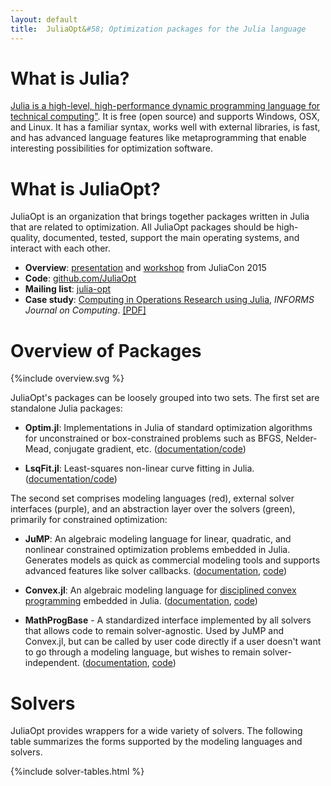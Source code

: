 ```yaml
---
layout: default
title:  JuliaOpt&#58; Optimization packages for the Julia language
---
```


# What is Julia?
[Julia is a high-level, high-performance dynamic programming language for technical computing"](http://julialang.org). It is free (open source) and supports Windows, OSX, and Linux. It has a familiar syntax, works well with external libraries, is fast, and has advanced language features like metaprogramming that enable interesting possibilities for optimization software.


# What is JuliaOpt?
JuliaOpt is an organization that brings together packages written in Julia that are related to optimization. All JuliaOpt packages should be high-quality, documented, tested, support the main operating systems, and interact with each other.

- **Overview**: [presentation](https://www.youtube.com/watch?v=7LNeR299q88) and [workshop](https://www.youtube.com/watch?v=nnL7yLMVu6c) from JuliaCon 2015
- **Code**: [github.com/JuliaOpt](http://github.com/JuliaOpt)
- **Mailing list**: [julia-opt](https://groups.google.com/forum/#!forum/julia-opt)
- **Case study**: [Computing in Operations Research using Julia](http://dx.doi.org/10.1287/ijoc.2014.0623), *INFORMS Journal on Computing*. [[PDF]](http://arxiv.org/abs/1312.1431)



# Overview of Packages
{%include overview.svg %}

JuliaOpt's packages can be loosely grouped into two sets. The first set are standalone Julia packages:

- **Optim.jl**: Implementations in Julia of standard optimization algorithms for unconstrained or box-constrained problems such as BFGS, Nelder-Mead, conjugate gradient, etc. (<a href="https://github.com/JuliaOpt/Optim.jl">documentation/code</a>)

- **LsqFit.jl**: Least-squares non-linear curve fitting in Julia. (<a href="https://github.com/JuliaOpt/LsqFit.jl">documentation/code</a>)

The second set comprises modeling languages (red), external solver interfaces (purple), and an abstraction layer over the solvers (green), primarily for constrained optimization:

- **JuMP**: An algebraic modeling language for linear, quadratic, and nonlinear constrained optimization problems embedded in Julia. Generates models as quick as commercial modeling tools and supports advanced features like solver callbacks. (<a href="https://jump.readthedocs.org/en/latest/">documentation</a>, <a href="https://github.com/JuliaOpt/JuMP.jl">code</a>)

- **Convex.jl**: An algebraic modeling language for <a href="http://stanford.edu/~boyd/papers/disc_cvx_prog.html">disciplined convex programming</a> embedded in Julia. (<a href="http://convexjl.readthedocs.org/">documentation</a>, <a href="https://github.com/JuliaOpt/Convex.jl">code</a>)

- **MathProgBase** - A standardized interface implemented by all solvers that allows code to remain solver-agnostic. Used by JuMP and Convex.jl, but can be called by user code directly if a user doesn't want to go through a modeling language, but wishes to remain solver-independent.  (<a href="http://mathprogbasejl.readthedocs.org/en/latest/">documentation</a>, <a href="https://github.com/JuliaOpt/MathProgBase.jl">code</a>)


# Solvers
JuliaOpt provides wrappers for a wide variety of solvers. The following table summarizes the forms supported by the modeling languages and solvers.

{%include solver-tables.html %}


<br><br>
